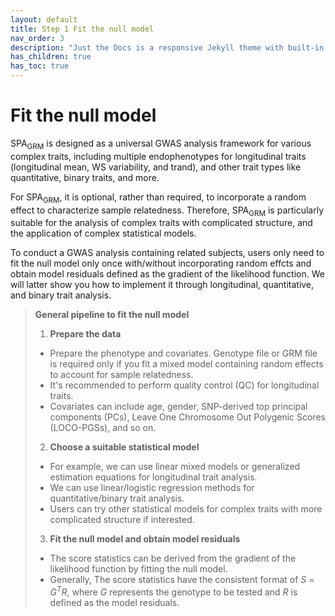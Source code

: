 ```yaml
---
layout: default
title: Step 1 Fit the null model
nav_order: 3
description: "Just the Docs is a responsive Jekyll theme with built-in search that is easily customizable and hosted on GitHub Pages."
has_children: true
has_toc: true
---
```


# **Fit the null model**

SPA<sub>GRM</sub> is designed as a universal GWAS analysis framework for various complex traits, including multiple endophenotypes for longitudinal traits (longitudinal mean, WS variability, and trand), and other trait types like quantitative, binary traits, and more. 

For SPA<sub>GRM</sub>, it is optional, rather than required, to incorporate a random effect to characterize sample relatedness. Therefore, SPA<sub>GRM</sub> is particularly suitable for the analysis of complex traits with complicated structure, and the application of complex statistical models.

To conduct a GWAS analysis containing related subjects, users only need to fit the null model only once with/without incorporating random effcts and obtain model residuals defined as the gradient of the likelihood function. We will latter show you how to implement it through longitudinal, quantitative, and binary trait analysis.

> **General pipeline to fit the null model**  
> 1. **Prepare the data**  
> - Prepare the phenotype and covariates. Genotype file or GRM file is required only if you fit a mixed model containing random effects to account for sample relatedness.  
> - It's recommended to perform quality control (QC) for longitudinal traits.  
> - Covariates can include age, gender, SNP-derived top principal components (PCs), Leave One Chromosome Out Polygenic Scores (LOCO-PGSs), and so on.  
> 2. **Choose a suitable statistical model**  
> - For example, we can use linear mixed models or generalized estimation equations for longitudinal trait analysis.
> - We can use linear/logistic regression methods for quantitative/binary trait analysis.
> - Users can try other statistical models for complex traits with more complicated structure if interested.
> 3. **Fit the null model and obtain model residuals**
> - The score statistics can be derived from the gradient of the likelihood function by fitting the null model. 
> - Generally, The score statistics have the consistent format of _S_ = _G<sup>T</sup>R_, where _G_ represents the genotype to be tested and _R_ is defined as the model residuals.
